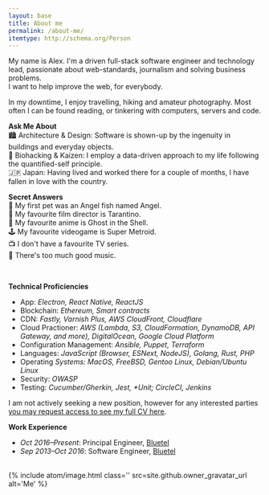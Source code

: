```yaml
---
layout: base
title: About me
permalink: /about-me/
itemtype: http://schema.org/Person
---
```


<div class="alex-article">
    <div class="alex-article__main" itemscope="" itemtype="{{ itemtype }}">
        <section class="alex-article__body">
            <p class="delta">
                My name is Alex. I'm a driven full-stack software engineer and technology lead, passionate about web-standards, journalism and solving business problems.<br />
                I want to help improve the web, for everybody.
            </p>
        </section>
        <section class="alex-article__body">
            <p>
                In my downtime, I enjoy travelling, hiking and amateur photography. Most often I can be found reading, or tinkering with computers, servers and code.
            </p>
            <div class="alex-article__pane">
                <p class="alex-article__pane-half iota">
                    <b class="eta">Ask Me About</b><br />
                    🏙 Architecture & Design: Software is shown-up by the ingenuity in buildings and everyday objects.<br />
                    💊 Biohacking & Kaizen: I employ a data-driven approach to my life following the quantified-self principle.<br />
                    🇯🇵 Japan: Having lived and worked there for a couple of months, I have fallen in love with the country.<br />
                </p>
                <p class="alex-article__pane-half iota">
                    <b class="eta">Secret Answers</b><br />
                    🐠 My first pet was an Angel fish named Angel.<br />
                    💼 My favourite film director is Tarantino.<br />
                    👻 My favourite anime is Ghost in the Shell.<br />
                    🕹️ My favourite videogame is Super Metroid.<br />
                    📺 I don't have a favourite TV series.<br />
                    🎵 There's too much good music.<br />
                </p>
            </div>
        </section>
        <br />
        <section class="alex-article__body">
            <p class="eta">
                <b class="eta">Technical Proficiencies</b>
                <ul class="eta">
                    <li>App: <i>Electron, React Native, ReactJS</i></li>
                    <li>Blockchain: <i>Ethereum, Smart contracts</i></li>
                    <li>CDN: <i>Fastly, Varnish Plus, AWS CloudFront, Cloudflare</i></li>
                    <li>Cloud Practioner: <i>AWS (Lambda, S3, CloudFormation, DynamoDB, API Gateway, and more), DigitalOcean, Google Cloud Platform</i></li>
                    <li>Configuration Management: <i>Ansible, Puppet, Terraform</i></li>
                    <li>Languages: <i>JavaScript (Browser, ESNext, NodeJS), Golang, Rust, PHP</i></li>
                    <li>Operating <i>Systems: MacOS, FreeBSD, Gentoo Linux, Debian/Ubuntu Linux</i></li>
                    <li>Security: <i>OWASP</i></li>
                    <li>Testing: <i>Cucumber/Gherkin, Jest, *Unit; CircleCI, Jenkins</i></li>
                </ul>
            </p>
        </section>
        <section class="alex-article__body">
            <p class="theta">
                I am not actively seeking a new position, however for any interested parties <a href="https://docs.google.com/document/d/1SlrbctqUQlhBtODC8c12Qft66b8j69jV1CSVcrYqdq0">you may request access to see my full CV here</a>.
            </p>
            <p class="eta">
                <b class="eta">Work Experience</b>
                <ul class="eta">
                    <li><i>Oct 2016–Present</i>: Principal Engineer, <a href="https://www.bluetel.co.uk/">Bluetel</a></li>
                    <li><i>Sep 2013–Oct 2016</i>: Software Engineer, <a href="https://www.bluetel.co.uk/">Bluetel</a></li>
                </ul>
            </p>
        </section>
    </div>
    <div class="alex-article__aside">
        <br />
        {% include atom/image.html
            class=''
            src=site.github.owner_gravatar_url
            alt='Me'
        %}
    </div>
</div>
